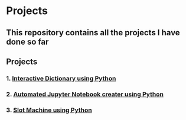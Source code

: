 # Projects

## This repository contains all the projects I have done so far

## Projects

### 1. [Interactive Dictionary using Python](https://github.com/kannanjayachandran/Python/tree/main/3.%20PROJECTS/Interactive%20Dictionary)

### 2. [Automated Jupyter Notebook creater using Python](https://github.com/kannanjayachandran/Python/tree/main/3.%20PROJECTS/Jupyter%20Notebook%20creator)

### 3. [Slot Machine using Python](https://github.com/kannanjayachandran/Python/tree/main/3.%20PROJECTS/Slot%20Machine)
